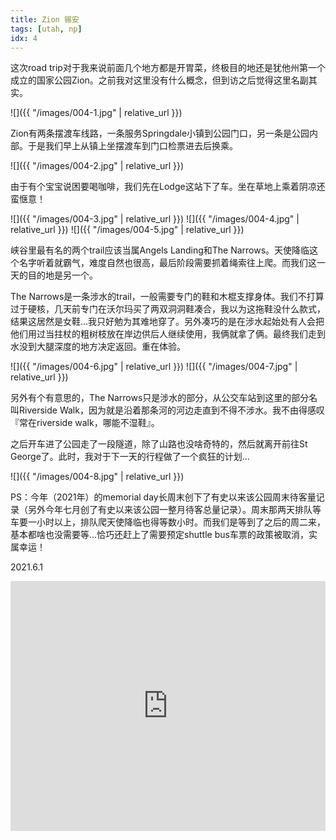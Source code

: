 ```yaml
---
title: Zion 锡安
tags: [utah, np]
idx: 4
---
```


这次road trip对于我来说前面几个地方都是开胃菜，终极目的地还是犹他州第一个成立的国家公园Zion。之前我对这里没有什么概念，但到访之后觉得这里名副其实。

![]({{ "/images/004-1.jpg" | relative_url }})

Zion有两条摆渡车线路，一条服务Springdale小镇到公园门口，另一条是公园内部。于是我们早上从镇上坐摆渡车到门口检票进去后换乘。

![]({{ "/images/004-2.jpg" | relative_url }})

由于有个宝宝说困要喝咖啡，我们先在Lodge这站下了车。坐在草地上乘着阴凉还蛮惬意！

![]({{ "/images/004-3.jpg" | relative_url }})
![]({{ "/images/004-4.jpg" | relative_url }})
![]({{ "/images/004-5.jpg" | relative_url }})

峡谷里最有名的两个trail应该当属Angels Landing和The Narrows。天使降临这个名字听着就霸气，难度自然也很高，最后阶段需要抓着绳索往上爬。而我们这一天的目的地是另一个。

The Narrows是一条涉水的trail，一般需要专门的鞋和木棍支撑身体。我们不打算过于硬核，几天前专门在沃尔玛买了两双洞洞鞋凑合，我以为这拖鞋没什么款式，结果这居然是女鞋…我只好勉为其难地穿了。另外凑巧的是在涉水起始处有人会把他们用过当拄杖的粗树枝放在岸边供后人继续使用，我俩就拿了俩。最终我们走到水没到大腿深度的地方决定返回。重在体验。

![]({{ "/images/004-6.jpg" | relative_url }})
![]({{ "/images/004-7.jpg" | relative_url }})

另外有个有意思的，The Narrows只是涉水的部分，从公交车站到这里的部分名叫Riverside Walk，因为就是沿着那条河的河边走直到不得不涉水。我不由得感叹『常在riverside walk，哪能不湿鞋』。

之后开车进了公园走了一段隧道，除了山路也没啥奇特的，然后就离开前往St George了。此时，我对于下一天的行程做了一个疯狂的计划…

![]({{ "/images/004-8.jpg" | relative_url }})

PS：今年（2021年）的memorial day长周末创下了有史以来该公园周末待客量记录（另外今年七月创了有史以来该公园一整月待客总量记录）。周末那两天排队等车要一小时以上，排队爬天使降临也得等数小时。而我们是等到了之后的周二来，基本都啥也没需要等…恰巧还赶上了需要预定shuttle bus车票的政策被取消，实属幸运！

2021.6.1

<iframe src="https://www.google.com/maps/embed?pb=!1m18!1m12!1m3!1d406128.1441851208!2d-113.32342452490073!3d37.3217618302905!2m3!1f0!2f0!3f0!3m2!1i1024!2i768!4f13.1!3m3!1m2!1s0x80caead08844f8d9%3A0x7c2e3a15aa3656f5!2sZion%20National%20Park!5e0!3m2!1sen!2sus!4v1652162731977!5m2!1sen!2sus" width="100%" height="400" style="border:0;" allowfullscreen="" loading="lazy" referrerpolicy="no-referrer-when-downgrade"></iframe>
